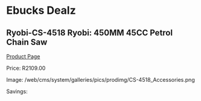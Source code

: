 
# Ebucks Dealz
## Ryobi-CS-4518 Ryobi: 450MM 45CC Petrol Chain Saw
[Product Page](https://www.ebucks.com/web/shop/productSelected.do?prodId=1220045507&catId=363410833)

Price: R2109.00

Image: /web/cms/system/galleries/pics/prodimg/CS-4518_Accessories.png

Savings: 


	